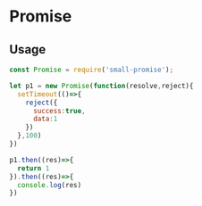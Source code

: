 # Promise
## Usage

~~~ javascript
const Promise = require('small-promise');
~~~

~~~ javascript
let p1 = new Promise(function(resolve,reject){
  setTimeout(()=>{
    reject({
      success:true,
      data:1
    })
  },100)
})

p1.then((res)=>{
  return 1
}).then((res)=>{
  console.log(res)
})
~~~